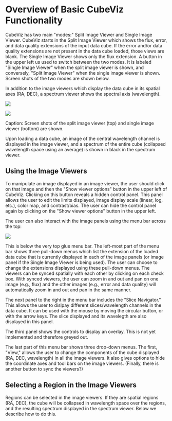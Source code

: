 # Overview of Basic CubeViz Functionality

CubeViz has two main "modes:" Split Image Viewer and Single Image Viewer.
CubeViz starts in the Split Image Viewer which shows the flux, error,
and data quality extensions of the input data cube.  If the error
and/or data quality extensions are not present in the data cube loaded,
those views are blank.  The Single Image Viewer shows only the flux
extension.  A button in the upper left us used to switch between the
two modes.  It is labeled "Single Image Viewer" when the split image
viewer is shown, and conversely, "Split Image Viewer" when the single
image viewer is shown.  Screen shots of the two modes are shown below.

In addition to the image viewers which display the data cube in
its spatial axes (RA, DEC), a spectrum viewer shows the spectral axis
(wavelength).

![](images/CubeViz_splitviewer.png?raw=true)

![](images/CubeViz_singleviewer.png?raw=true)

Caption: Screen shots of the split image viewer (top) and single
image viewer (bottom) are shown.

Upon loading a data cube, an image of the central wavelength channel
is displayed in the image viewer, and a spectrum of the entire cube
(collapsed wavelength space using an average) is shown in black in the
spectrum viewer.

## Using the Image Viewers

To manipulate an image displayed in an image viewer, the user should
click on that image and then the "Show viewer options" button in the
upper left of CubeViz.  Clicking on this button reveals a hidden
control panel.  This panel allows the user to edit the limits displayed,
image display scale (linear, log, etc.), color map, and contrast/bias.
The user can hide the control panel again by clicking on the
"Show viewer options" button in the upper left.

The user can also interact with the image panels using the menu bar
across the top:

![](images/upper_panel.png?raw=true)

This is below the very top glue menu bar.  The left-most part of the menu
bar shows three pull-down menus which list the extension of the loaded
data cube that is currently displayed in each of the image panels
(or image panel if the Single Image Viewer is being used).  The user
can choose to change the extensions displayed using these pull-down menus.
The viewers can be synced spatially with each other by clicking
on each check box.  With synced viewers, the user can zoom in and out and
pan on one image (e.g., flux) and the other images (e.g., error
and data quality) will automatically zoom in and out and pan in the same manner.

The next panel to the right in the menu bar includes the "Slice Navigator."
This allows the user to dislpay different slices/wavelength channels in
the data cube.  It can be used with the mouse by moving the circular
button, or with the arrow keys.  The slice displayed and its wavelegth
are also displayed in this panel.

The third panel shows the controls to display an overlay.  This is not
yet implemented and therefore greyed out.

The last part of this menu bar shows three drop-down menus.  The first,
"View," allows the user to change the components of the cube displayed
(RA, DEC, wavelength) in all the image viewers.  It also gives options
to hide the coordinate axes and tool bars on the image viewers.
(Finally, there is another button to sync the viewers?)


## Selecting a Region in the Image Viewers      

Regions can be selected in the image viewers. If they are spatial
regions (RA, DEC), the cube will be collapsed in wavelength space
over the regions, and the resulting spectrum displayed in the spectrum viewer.
Below we describe how to do this.



